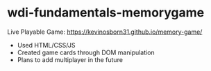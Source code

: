# wdi-fundamentals-memorygame

Live Playable Game: https://kevinosborn31.github.io/memory-game/

- Used HTML/CSS/JS
- Created game cards through DOM manipulation
- Plans to add multiplayer in the future
